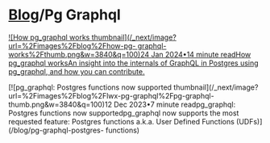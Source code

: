 # [Blog](/blog)/Pg Graphql

[![How pg_graphql works thumbnail](/_next/image?url=%2Fimages%2Fblog%2Fhow-pg-
graphql-works%2Fthumb.png&w=3840&q=100)24 Jan 2024•14 minute readHow
pg_graphql worksAn insight into the internals of GraphQL in Postgres using
pg_graphql, and how you can contribute.](/blog/how-pg-graphql-works)

[![pg_graphql: Postgres functions now supported
thumbnail](/_next/image?url=%2Fimages%2Fblog%2Flwx-pg-graphql%2Fpg-graphql-
thumb.png&w=3840&q=100)12 Dec 2023•7 minute readpg_graphql: Postgres functions
now supportedpg_graphql now supports the most requested feature: Postgres
functions a.k.a. User Defined Functions (UDFs)](/blog/pg-graphql-postgres-
functions)


